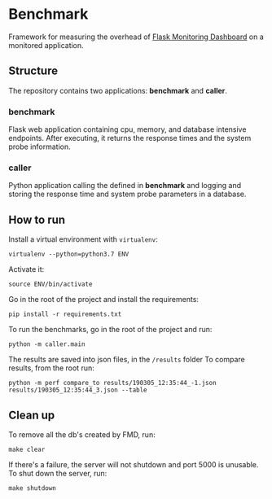 # Benchmark
Framework for measuring the overhead of [Flask Monitoring Dashboard](https://github.com/flask-dashboard/Flask-MonitoringDashboard)
on a monitored application.


## Structure
The repository contains two applications: **benchmark** and **caller**.

### benchmark
Flask web application containing cpu, memory, and database intensive endpoints.
After executing, it returns the response times and the system probe
information.

### caller
Python application calling the defined in **benchmark** and logging and storing
the response time and system probe parameters in a database.


## How to run
Install a virtual environment with `virtualenv`:
```
virtualenv --python=python3.7 ENV
```
Activate it:
```
source ENV/bin/activate
```
Go in the root of the project and install the requirements:
```
pip install -r requirements.txt
```

To run the benchmarks, go in the root of the project and run:
```
python -m caller.main
```

<!---
To generate the plots, go in the root of the project and run:
```
python -m caller.plot.generate
```
-->

The results are saved into json files, in the `/results` folder
To compare results, from the root run:
```
python -m perf compare_to results/190305_12:35:44_-1.json results/190305_12:35:44_3.json --table
```


## Clean up
To remove all the db's created by FMD, run:
```
make clear
```
If there's a failure, the server will not shutdown and port 5000 is unusable.
To shut down the server, run:
```
make shutdown
```


